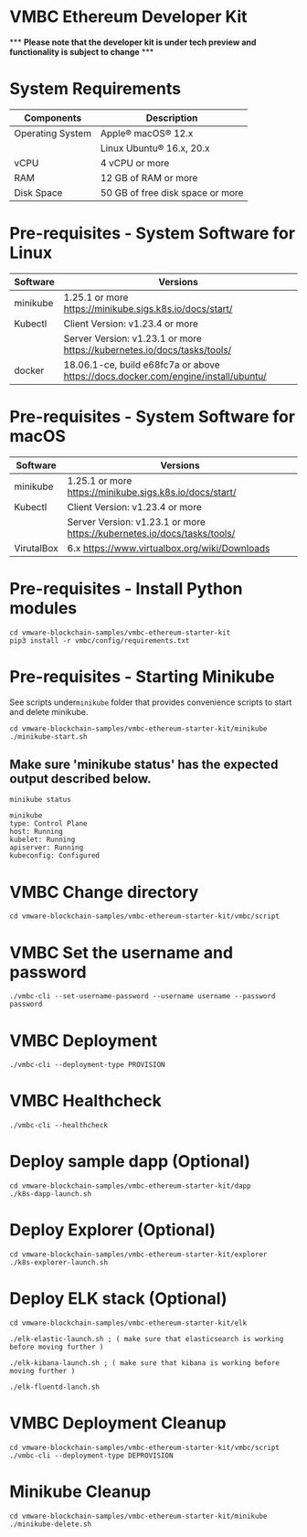 # VMBC Ethereum Developer Kit

*** **Please note that the developer kit is under tech preview and functionality is subject to change** ***

# System Requirements 
| Components | Description |
|-----------|-------------|
|  Operating System | Apple® macOS® 12.x |
|                   |  Linux Ubuntu® 16.x, 20.x|
|  vCPU             | 4 vCPU or more |
|  RAM              | 12 GB of RAM or more |
|  Disk Space       | 50 GB of free disk space or more |

# Pre-requisites - System Software for Linux
| Software | Versions |
|-----------|-------------|
| minikube	|1.25.1 or more	https://minikube.sigs.k8s.io/docs/start/|
| Kubectl	  |Client Version: v1.23.4 or more
|           |Server Version: v1.23.1 or more	https://kubernetes.io/docs/tasks/tools/ |
| docker	  | 18.06.1-ce, build e68fc7a or above	https://docs.docker.com/engine/install/ubuntu/ |

# Pre-requisites - System Software for macOS
| Software | Versions |
|-----------|-------------|
| minikube	| 1.25.1 or more	https://minikube.sigs.k8s.io/docs/start/|
| Kubectl	  | Client Version: v1.23.4 or more |
|           | Server Version: v1.23.1 or more	https://kubernetes.io/docs/tasks/tools/ |
| VirutalBox |	6.x	https://www.virtualbox.org/wiki/Downloads |

# Pre-requisites - Install Python modules
```
cd vmware-blockchain-samples/vmbc-ethereum-starter-kit
pip3 install -r vmbc/config/requirements.txt
```

# Pre-requisites - Starting Minikube
See scripts under`minikube` folder that provides convenience scripts to start and delete minikube. 
```
cd vmware-blockchain-samples/vmbc-ethereum-starter-kit/minikube 
./minikube-start.sh
```

## Make sure 'minikube status' has the expected output described below.
```
minikube status 
 
minikube
type: Control Plane
host: Running
kubelet: Running
apiserver: Running
kubeconfig: Configured
```

# VMBC Change directory
```
cd vmware-blockchain-samples/vmbc-ethereum-starter-kit/vmbc/script
```

# VMBC Set the username and password
```
./vmbc-cli --set-username-password --username username --password password
```

# VMBC Deployment
```
./vmbc-cli --deployment-type PROVISION 
```
# VMBC Healthcheck
``` 
./vmbc-cli --healthcheck 
```

# Deploy sample dapp (Optional)
```
cd vmware-blockchain-samples/vmbc-ethereum-starter-kit/dapp 
./k8s-dapp-launch.sh
```

# Deploy Explorer (Optional)
```
cd vmware-blockchain-samples/vmbc-ethereum-starter-kit/explorer 
./k8s-explorer-launch.sh
```

# Deploy ELK stack (Optional)
```
cd vmware-blockchain-samples/vmbc-ethereum-starter-kit/elk

./elk-elastic-launch.sh ; ( make sure that elasticsearch is working before moving further )

./elk-kibana-launch.sh ; ( make sure that kibana is working before moving further )

./elk-fluentd-lanch.sh
```

# VMBC Deployment Cleanup
```
cd vmware-blockchain-samples/vmbc-ethereum-starter-kit/vmbc/script
./vmbc-cli --deployment-type DEPROVISION
```

# Minikube Cleanup
```
cd vmware-blockchain-samples/vmbc-ethereum-starter-kit/minikube 
./minikube-delete.sh
```


